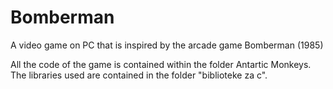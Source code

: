 # Bomberman
A video game on PC that is inspired by the arcade game Bomberman (1985)

All the code of the game is contained within the folder Antartic Monkeys. The libraries used are contained in the folder "biblioteke za c".
